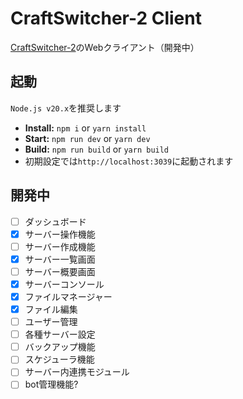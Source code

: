 # CraftSwitcher-2 Client
[CraftSwitcher-2](https://github.com/Necnion8/CraftSwitcher-2)のWebクライアント（開発中）

## 起動
`Node.js v20.x`を推奨します

- **Install:** `npm i` or `yarn install`
- **Start:** `npm run dev` or `yarn dev`
- **Build:** `npm run build` or `yarn build`
- 初期設定では`http://localhost:3039`に起動されます

## 開発中
- [ ] ダッシュボード
- [x] サーバー操作機能
- [ ] サーバー作成機能
- [x] サーバー一覧画面
- [ ] サーバー概要画面
- [x] サーバーコンソール
- [x] ファイルマネージャー
- [x] ファイル編集
- [ ] ユーザー管理
- [ ] 各種サーバー設定 
- [ ] バックアップ機能
- [ ] スケジューラ機能
- [ ] サーバー内連携モジュール
- [ ] bot管理機能?
